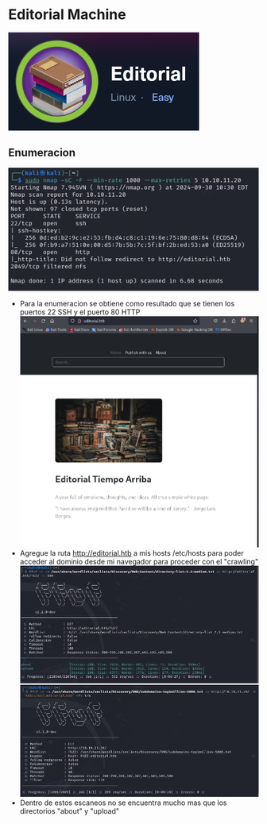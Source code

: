 # Editorial Machine 
![alt text](image.png)

## Enumeracion 
![alt text](image-1.png)
- Para la enumeracion se obtiene como resultado que se tienen los puertos 22 SSH y el puerto 80 HTTP
![alt text](image-2.png)
- Agregue la ruta http://editorial.htb a mis hosts /etc/hosts para poder acceder al dominio desde mi navegador para proceder con el "crawling"
![alt text](image-3.png)
![alt text](image-4.png)
- Dentro de estos escaneos no se encuentra mucho mas que los directorios "about" y "upload"